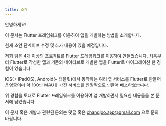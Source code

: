 ```yaml
---
title: 소개
---
```


안녕하세요!

이 문서는 Flutter 프레임워크를 이용하여 앱을 개발하는 방법을 소개합니다.

현재 초안 단계이며 수정 및 추가 내용이 있을 예정입니다.

저희 팀은 4개 이상의 프로젝트를 Flutter 프레임워크를 이용하여 만들었습니다.
처음부터 Flutter로 작성한 앱과 기존의 네이티브로 개발한 앱을 Flutter로 마이그레이션 한 경험이 있습니다.

iOS(+ iPadOS), Android(+ 태블릿)에서 동작하는 여러 앱 서비스를 Flutter로 만들어 운영중이며 약 100만 MAU를 가진 서비스를 안정적으로 만들어 배포하였습니다.

위 경험을 토대로 Flutter 프레임워크를 이용하여 앱 개발하면서 필요한 내용들을 본 문서에 담았습니다.

이 문서 혹은 개발과 관련된 문의는 댓글 혹은 changjoo.app@gmail.com 으로 문의바랍니다.


<iframe data-tally-src="https://tally.so/embed/w559Vv?alignLeft=1&transparentBackground=1&dynamicHeight=1" loading="lazy" width="100%" height="1000" frameborder="0" marginheight="0" marginwidth="0" title="Flutter 개발자 설문"></iframe>
<script>var d=document,w="https://tally.so/widgets/embed.js",v=function(){"undefined"!=typeof Tally?Tally.loadEmbeds():d.querySelectorAll("iframe[data-tally-src]:not([src])").forEach((function(e){e.src=e.dataset.tallySrc}))};if("undefined"!=typeof Tally)v();else if(d.querySelector('script[src="'+w+'"]')==null){var s=d.createElement("script");s.src=w,s.onload=v,s.onerror=v,d.body.appendChild(s);}</script>
